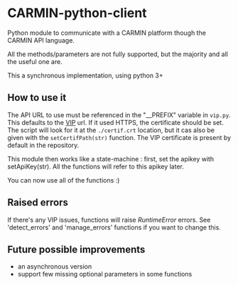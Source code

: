 # CARMIN-python-client
Python module to communicate with a CARMIN platform though the CARMIN API
language.

All the methods/parameters are not fully supported, but the majority and all the useful one are.

This a synchronous implementation, using python 3+

## How to use it

The API URL to use must be referenced in the "\_\_PREFIX" variable in `vip.py`. This defaults to the [VIP](http://vip.creatis.insa-lyon.fr/) url. If it used HTTPS, the certificate should be set. The script will look for it at the `./certif.crt` location, but it cas also be given with the `setCertifPath(str)` function. The VIP certificate is present by default in the repository.

This module then works like a state-machine : first, set the apikey with
setApiKey(str). All the functions will refer to this apikey later.


You can now use all of the functions :)

## Raised errors

If there's any VIP issues, functions will raise *RuntimeError* errors. See
'detect\_errors' and 'manage\_errors' functions if you want to change this.

## Future possible improvements

- an asynchronous version
- support few missing optional parameters in some functions
